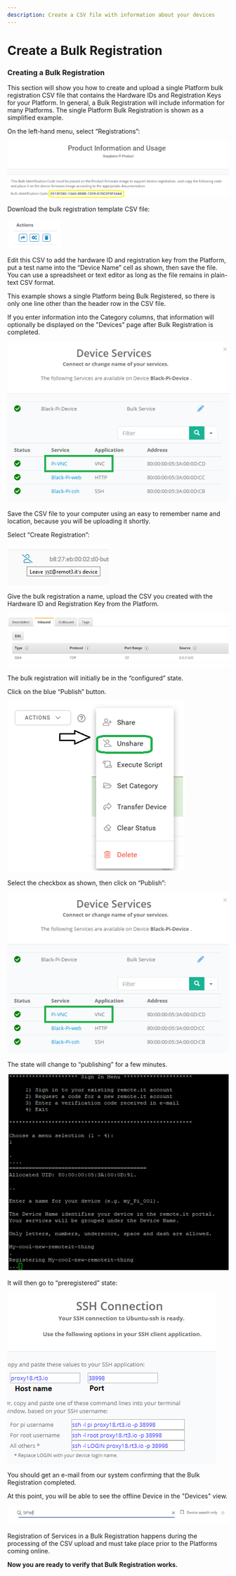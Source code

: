 ```yaml
---
description: Create a CSV file with information about your devices
---
```


# Create a Bulk Registration

### **Creating a Bulk Registration**

This section will show you how to create and upload a single Platform bulk registration CSV file that contains the Hardware IDs and Registration Keys for your Platform.  In general, a Bulk Registration will include information for many Platforms.  The single Platform Bulk Registration is shown as a simplified example.

On the left-hand menu, select “Registrations”:

![](../../.gitbook/assets/image%20%28387%29.png)

Download the bulk registration template CSV file:

![](../../.gitbook/assets/image%20%28322%29.png)

Edit this CSV to add the hardware ID and registration key from the Platform, put a test name into the “Device Name” cell as shown, then save the file.  You can use a spreadsheet or text editor as long as the file remains in plain-text CSV format.

This example shows a single Platform being Bulk Registered, so there is only one line other than the header row in the CSV file.

If you enter information into the Category columns, that information will optionally be displayed on the "Devices" page after Bulk Registration is completed.

![](../../.gitbook/assets/image%20%28366%29.png)

Save the CSV file to your computer using an easy to remember name and location, because you will be uploading it shortly.

Select “Create Registration”:

![](../../.gitbook/assets/image%20%28132%29.png)

Give the bulk registration a name, upload the CSV you created with the Hardware ID and Registration Key from the Platform.

![](../../.gitbook/assets/image%20%28328%29.png)

The bulk registration will initially be in the “configured” state.  

Click on the blue “Publish” button.

![](../../.gitbook/assets/image%20%2852%29.png)

Select the checkbox as shown, then click on “Publish”:

![](../../.gitbook/assets/image%20%28229%29.png)

The state will change to “publishing” for a few minutes.

![](../../.gitbook/assets/image%20%28345%29.png)

It will then go to “preregistered” state:

![](../../.gitbook/assets/image%20%28143%29.png)

You should get an e-mail from our system confirming that the Bulk Registration completed.

At this point, you will be able to see the offline Device in the "Devices" view.  

![](../../.gitbook/assets/image%20%28145%29.png)

Registration of Services in a Bulk Registration happens during the processing of the CSV upload and must take place prior to the Platforms coming online.

**Now you are ready to verify that Bulk Registration works.**  


